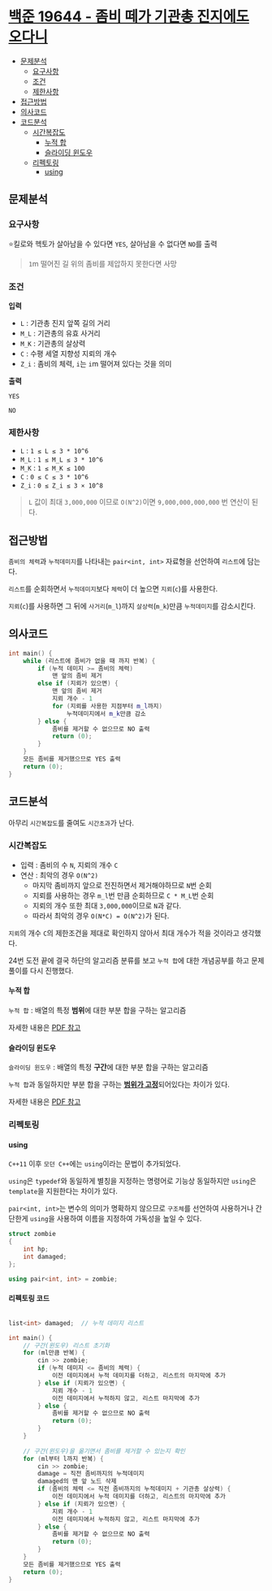 # [백준 19644 - 좀비 떼가 기관총 진지에도 오다니](https://www.acmicpc.net/problem/19644)

- [문제분석](#문제분석)
    * [요구사항](#요구사항)
    * [조건](#조건)
    * [제한사항](#제한사항)
- [접근방법](#접근방법)
- [의사코드](#의사코드)
- [코드분석](#코드분석)
    * [시간복잡도](#시간복잡도)
        * [누적 합](#누적-합)
        * [슬라이딩 윈도우](#슬라이딩-윈도우)
    * [리펙토링](#리펙토링)
      * [using](#using)

## 문제분석

### 요구사항

⭐️킬로와 헥토가 살아남을 수 있다면 `YES`, 살아남을 수 없다면 `NO`를 출력

> `1`m 떨어진 길 위의 좀비를 제압하지 못한다면 사망

### 조건

**입력**
* `L` : 기관총 진지 앞쪽 길의 거리
* `M_L` : 기관총의 유효 사거리
* `M_K` : 기관총의 살상력
* `C` : 수평 세열 지향성 지뢰의 개수
* `Z_i` : 좀비의 체력, `i`는 `i`m 떨어져 있다는 것을 의미

**출력**
```shell
YES
```
```shell
NO
```

### 제한사항

* `L` : `1 ≤ L ≤ 3 * 10^6`
* `M_L` : `1 ≤ M_L ≤ 3 * 10^6`
* `M_K` : `1 ≤ M_K ≤ 100`
* `C` : `0 ≤ C ≤ 3 * 10^6`
* `Z_i` : `0 ≤ Z_i ≤ 3 × 10^8`

> `L` 값이 최대 `3,000,000` 이므로 `O(N^2)`이면 `9,000,000,000,000` 번 연산이 된다.

## 접근방법

`좀비의 체력`과 `누적데미지`를 나타내는 `pair<int, int>` 자료형을 선언하여 `리스트`에 담는다.

`리스트`를 순회하면서 `누적데미지`보다 `체력`이 더 높으면 `지뢰`(`c`)를 사용한다.

`지뢰`(`c`)를 사용하면 그 뒤에 `사거리`(`m_l`)까지 `살상력`(`m_k`)만큼 `누적데미지`를 감소시킨다. 

## 의사코드
```C++
int main() {
	while (리스트에 좀비가 없을 때 까지 반복) {
		if (누적 데미지 >= 좀비의 체력)
			맨 앞의 좀비 제거
		else if (지뢰가 있으면) {
			맨 앞의 좀비 제거
			지뢰 개수 - 1
			for (지뢰를 사용한 지점부터 m_l까지)
				누적데미지에서 m_k만큼 감소  
		} else {
			좀비를 제거할 수 없으므로 NO 출력
			return (0);
		}
	}
	모든 좀비를 제거했으므로 YES 출력
	return (0);
}
```

## 코드분석

아무리 `시간복잡도`를 줄여도 `시간초과`가 난다.

### 시간복잡도

* 입력 : 좀비의 수 `N`, 지뢰의 개수 `C`
* 연산 : 최악의 경우 `O(N^2)`
  * 마지막 좀비까지 앞으로 전진하면서 제거해야하므로 `N`번 순회
  * 지뢰를 사용하는 경우 `m_l`번 만큼 순회하므로 `C * M_L`번 순회
  * 지뢰의 개수 또한 최대 `3,000,000`이므로 `N`과 같다.
  * 따라서 최악의 경우 `O(N*C) = O(N^2)`가 된다.

`지뢰`의 개수 `C`의 제한조건을 제대로 확인하지 않아서 최대 개수가 적을 것이라고 생각했다.

24번 도전 끝에 결국 하단의 알고리즘 분류를 보고 `누적 합`에 대한 개념공부를 하고 문제풀이를 다시 진행했다.

#### 누적 합

`누적 합` : 배열의 특정 **범위**에 대한 부분 합을 구하는 알고리즘

자세한 내용은 [PDF 참고](URL)

#### 슬라이딩 윈도우

`슬라이딩 윈도우` : 배열의 특정 **구간**에 대한 부분 합을 구하는 알고리즘

`누적 합`과 동일하지만 부분 합을 구하는 <U>**범위가 고정**</U>되어있다는 차이가 있다.

자세한 내용은 [PDF 참고](URL)

### 리펙토링

#### using

`C++11` 이후 `모던 C++`에는 `using`이라는 문법이 추가되었다.

`using`은 `typedef`와 동일하게 별칭을 지정하는 명령어로 기능상 동일하지만 `using`은 `template`을 지원한다는 차이가 있다.

`pair<int, int>`는 변수의 의미가 명확하지 않으므로 `구조체`를 선언하여 사용하거나 간단한게 `using`을 사용하여 이름을 지정하여 가독성을 높일 수 있다.

```c++
struct zombie
{
	int hp;
	int damaged;
};
```

```c++
using pair<int, int> = zombie;
```

#### 리펙토링 코드

```c++

list<int> damaged;  // 누적 데미지 리스트

int main() {
	// 구간(윈도우) 리스트 초기화
	for (ml만큼 반복) {
		cin >> zombie;
        if (누적 데미지 <= 좀비의 체력) {
		    이전 데미지에서 누적 데미지를 더하고, 리스트의 마지막에 추가
		} else if (지뢰가 있으면) {
            지뢰 개수 - 1
            이전 데미지에서 누적하지 않고, 리스트 마지막에 추가
		} else {
            좀비를 제거할 수 없으므로 NO 출력
            return (0);
		}
	}
	
	// 구간(윈도우)을 옮기면서 좀비를 제거할 수 있는지 확인
	for (ml부터 l까지 반복) {
		cin >> zombie;
		damage = 직전 좀비까지의 누적데미지 
		damaged의 맨 앞 노드 삭제
		if (좀비의 체력 <= 직전 좀비까지의 누적데미지 + 기관총 살상력) {
		    이전 데미지에서 누적 데미지를 더하고, 리스트의 마지막에 추가
		} else if (지뢰가 있으면) {
		    지뢰 개수 - 1
            이전 데미지에서 누적하지 않고, 리스트 마지막에 추가
		} else {
            좀비를 제거할 수 없으므로 NO 출력
			return (0);
		}
	}
	모든 좀비를 제거했으므로 YES 출력
	return (0);
}
```